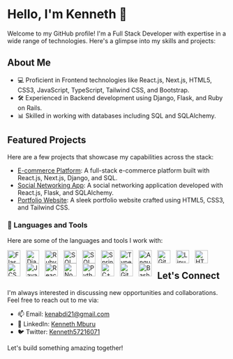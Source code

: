# Hello, I'm Kenneth 👋

Welcome to my GitHub profile! I'm a Full Stack Developer with expertise in a wide range of technologies. Here's a glimpse into my skills and projects:

## About Me

- 💻 Proficient in Frontend technologies like React.js, Next.js, HTML5, CSS3, JavaScript, TypeScript, Tailwind CSS, and Bootstrap.
- 🛠️ Experienced in Backend development using Django, Flask, and Ruby on Rails.
- 📊 Skilled in working with databases including SQL and SQLAlchemy.

## Featured Projects

Here are a few projects that showcase my capabilities across the stack:

- [E-commerce Platform](link-to-ecommerce-project): A full-stack e-commerce platform built with React.js, Next.js, Django, and SQL.
- [Social Networking App](link-to-social-app): A social networking application developed with React.js, Flask, and SQLAlchemy.
- [Portfolio Website](link-to-portfolio): A sleek portfolio website crafted using HTML5, CSS3, and Tailwind CSS.

### 🧰 Languages and Tools

Here are some of the languages and tools I work with:

<img align="left" alt="Flask" width="30px" style="padding-right:10px;" src="https://cdn.jsdelivr.net/gh/devicons/devicon/icons/flask/flask-original.svg"/>
<img align="left" alt="Django" width="30px" style="padding-right:10px;" src="https://cdn.jsdelivr.net/gh/devicons/devicon/icons/django/django-original.svg"/>
<img align="left" alt="Ruby on Rails" width="30px" style="padding-right:10px;" src="https://cdn.jsdelivr.net/gh/devicons/devicon/icons/rails/rails-original-wordmark.svg"/>
<img align="left" alt="SQL" width="30px" style="padding-right:10px;" src="https://cdn.jsdelivr.net/gh/devicons/devicon/icons/mysql/mysql-original.svg"/>
<img align="left" alt="SQLAlchemy" width="30px" style="padding-right:10px;" src="https://cdn.jsdelivr.net/gh/devicons/devicon/icons/sqlalchemy/sqlalchemy-original.svg"/>
<img align="left" alt="Spring" width="30px" style="padding-right:10px;" src="https://cdn.jsdelivr.net/gh/devicons/devicon/icons/spring/spring-original.svg"/>
<img align="left" alt="TypeScript" width="30px" style="padding-right:10px;" src="https://cdn.jsdelivr.net/gh/devicons/devicon/icons/typescript/typescript-plain.svg"/>
<img align="left" alt="Angular" width="30px" style="padding-right:10px;" src="https://cdn.jsdelivr.net/gh/devicons/devicon/icons/angularjs/angularjs-plain.svg"/>
<img align="left" alt="Git" width="30px" style="padding-right:10px;" src="https://cdn.jsdelivr.net/gh/devicons/devicon/icons/git/git-original.svg"/>
<img align="left" alt="Linux" width="30px" style="padding-right:10px;" src="https://cdn.jsdelivr.net/gh/devicons/devicon/icons/linux/linux-original.svg"/>
<img align="left" alt="HTML" width="30px" style="padding-right:10px;" src="https://cdn.jsdelivr.net/gh/devicons/devicon/icons/html5/html5-plain.svg"/>
<img align="left" alt="CSS" width="30px" style="padding-right:10px;" src="https://cdn.jsdelivr.net/gh/devicons/devicon/icons/css3/css3-plain.svg"/>
<img align="left" alt="JavaScript" width="30px" style="padding-right:10px;" src="https://cdn.jsdelivr.net/gh/devicons/devicon/icons/javascript/javascript-plain.svg"/>
<img align="left" alt="React" width="30px" style="padding-right:10px;" src="https://cdn.jsdelivr.net/gh/devicons/devicon/icons/react/react-original.svg"/>
<img align="left" alt="NodeJS" width="30px" style="padding-right:10px;" src="https://cdn.jsdelivr.net/gh/devicons/devicon/icons/nodejs/nodejs-original.svg"/>
<img align="left" alt="Python" width="30px" style="padding-right:10px;" src="https://cdn.jsdelivr.net/gh/devicons/devicon/icons/python/python-plain.svg"/>
<img align="left" alt="C++" width="30px" style="padding-right:10px;" src="https://cdn.jsdelivr.net/gh/devicons/devicon/icons/cplusplus/cplusplus-line.svg"/>
<img align="left" alt="GitHub" width="30px" style="padding-right:10px;" src="https://cdn.jsdelivr.net/gh/devicons/devicon/icons/github/github-original.svg"/>

<img align="left" alt="Bash" width="30px" style="padding-right:10px;" src="https://cdn.jsdelivr.net/gh/devicons/devicon/icons/bash/bash-original.svg"/>
<br />


## Let's Connect

I'm always interested in discussing new opportunities and collaborations. Feel free to reach out to me via:

- 📫 Email: [kenabdi21@gmail.com](mailto:kenabdi21@gmail.com)
- 🔗 LinkedIn: [Kenneth Mburu](https://www.linkedin.com/in/kenneth-mburu-525863208/)
- 🐦 Twitter: [Kenneth57216071](https://twitter.com/Kenneth57216071)

Let's build something amazing together!
